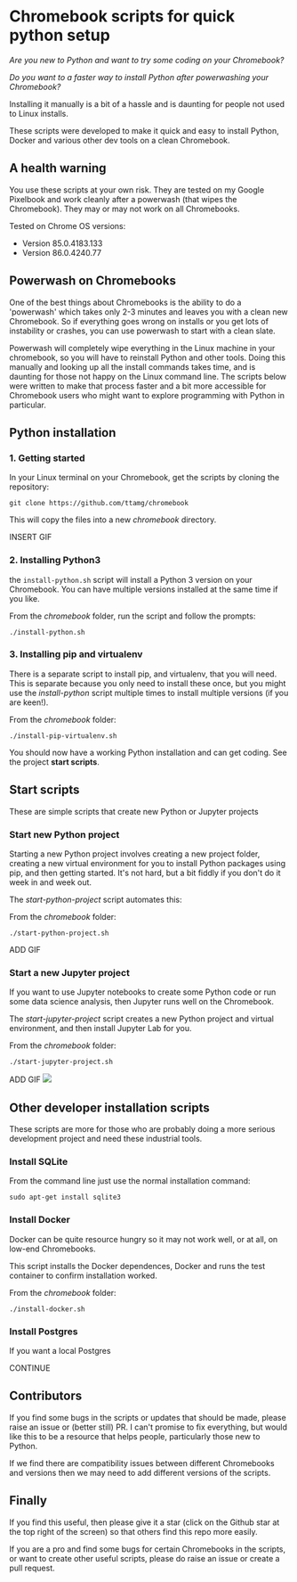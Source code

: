 # Chromebook scripts for quick python setup

*Are you new to Python and want to try some coding on your Chromebook?*

*Do you want to a faster way to install Python after powerwashing your Chromebook?*

Installing it manually is a bit of a hassle and is daunting for people not used to Linux installs. 

These scripts were developed to make it quick and easy to install Python, Docker and various other dev tools on a clean Chromebook.


## A health warning

You use these scripts at your own risk. They are tested on my Google Pixelbook and work cleanly after a powerwash (that wipes the Chromebook). They may or may not work on all Chromebooks.

Tested on Chrome OS versions:
- Version 85.0.4183.133
- Version 86.0.4240.77


## Powerwash on Chromebooks

One of the best things about Chromebooks is the ability to do a 'powerwash' which takes only 2-3 minutes and leaves you with a clean new Chromebook.  So if everything goes wrong on installs or you get lots of instability or crashes, you can use powerwash to start with a clean slate.

Powerwash will completely wipe everything in the Linux machine in your chromebook, so you will have to reinstall Python and other tools.  Doing this manually and looking up all the install commands takes time, and is daunting for those not happy on the Linux command line.  The scripts below were written to make that process faster and a bit more accessible for Chromebook users who might want to explore programming with Python in particular.


## Python installation

### 1. Getting started 

In your Linux terminal on your Chromebook, get the scripts by cloning the repository:

    git clone https://github.com/ttamg/chromebook

This will copy the files into a new *chromebook* directory.

INSERT GIF


### 2. Installing Python3

the `install-python.sh` script will install a Python 3 version on your Chromebook.  You can have multiple versions installed at the same time if you like.

From the *chromebook* folder, run the script and follow the prompts:

    ./install-python.sh


### 3. Installing pip and virtualenv

There is a separate script to install pip, and virtualenv, that you will need.  This is separate because you only need to install these once, but you might use the *install-python* script multiple times to install multiple versions (if you are keen!).

From the *chromebook* folder:

    ./install-pip-virtualenv.sh

You should now have a working Python installation and can get coding.  See the project **start scripts**.


## Start scripts

These are simple scripts that create new Python or Jupyter projects

### Start new Python project

Starting a new Python project involves creating a new project folder, creating a new virtual environment for you to install Python packages using pip, and then getting started.  It's not hard, but a bit fiddly if you don't do it week in and week out.

The *start-python-project* script automates this:

From the *chromebook* folder:

    ./start-python-project.sh

ADD GIF


### Start a new Jupyter project

If you want to use Jupyter notebooks to create some Python code or run some data science analysis, then Jupyter runs well on the Chromebook.

The *start-jupyter-project* script creates a new Python project and virtual environment, and then install Jupyter Lab for you.

From the *chromebook* folder:

    ./start-jupyter-project.sh

ADD GIF
![](images/test.gif)

## Other developer installation scripts

These scripts are more for those who are probably doing a more serious development project and need these industrial tools.


### Install SQLite

From the command line just use the normal installation command:

    sudo apt-get install sqlite3


### Install Docker

Docker can be quite resource hungry so it may not work well, or at all, on low-end Chromebooks.

This script installs the Docker dependences, Docker and runs the test container to confirm installation worked.

From the *chromebook* folder:

    ./install-docker.sh


### Install Postgres

If you want a local Postgres 

CONTINUE



## Contributors

If you find some bugs in the scripts or updates that should be made, please raise an issue or (better still) PR. I can't promise to fix everything, but would like this to be a resource that helps people, particularly those new to Python.


If we find there are compatibility issues between different Chromebooks and versions then we may need to add different versions of the scripts.  


## Finally

If you find this useful, then please give it a star (click on the Github star at the top right of the screen) so that others find this repo more easily.

If you are a pro and find some bugs for certain Chromebooks in the scripts, or want to create other useful scripts, please do raise an issue or create a pull request.
